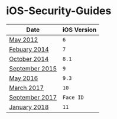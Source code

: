 # iOS-Security-Guides

| Date            | iOS Version |
| ----            | ----------- |
| [May 2012](https://github.com/0xmachos/iOS-Security-Guides/blob/master/iOS_Security_Guide_May12.pdf)        | `6`           |
| [Febuary 2014](https://github.com/0xmachos/iOS-Security-Guides/blob/master/iOS_Security_Guide_Feb14.pdf)    |  `7`	      |
| [October 2014](https://github.com/0xmachos/iOS-Security-Guides/blob/master/iOS_Security_Guide_September14.pdf)  |  `8.1`     |
| [September 2015](https://github.com/0xmachos/iOS-Security-Guides/blob/master/iOS_Security_Guide_September15.pdf)  |  `9`       |
| [May 2016](https://github.com/0xmachos/iOS-Security-Guides/blob/master/iOS_Security_Guide_May16.pdf)        |  `9.3`     |
| [March 2017](https://github.com/0xmachos/iOS-Security-Guides/blob/master/iOS_Security_Guide_March17.pdf)      |  `10`
| [September 2017](https://github.com/0xmachos/iOS-Security-Guides/blob/master/FaceID_Security_Guide_Sept17.pdf) | `Face ID` |
| [January 2018](https://github.com/0xmachos/iOS-Security-Guides/blob/master/iOS_Security_Guide_Jan18.pdf) 	| `11`			|

